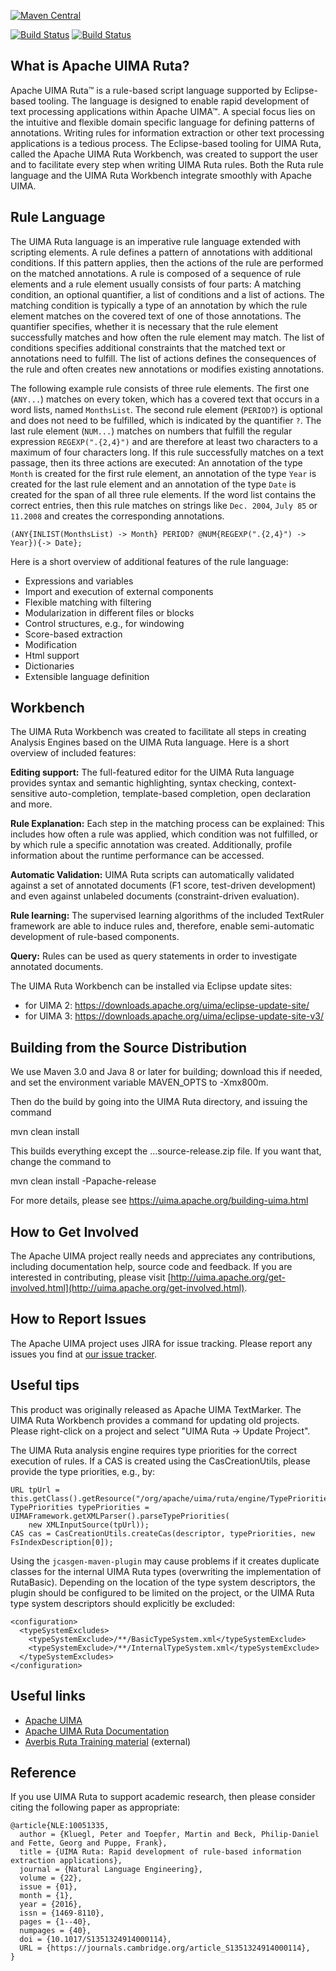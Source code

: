 [![Maven Central](https://img.shields.io/maven-central/v/org.apache.uima/ruta-core?style=for-the-badge)](https://search.maven.org/search?q=g:org.apache.uima%20a:ruta*)

[![Build Status](https://ci-builds.apache.org/buildStatus/icon?job=UIMA%2Fuima-ruta%2Fmain&subject=main%20build)](https://ci-builds.apache.org/job/UIMA/job/uima-ruta/job/main/) [![Build Status](https://ci-builds.apache.org/buildStatus/icon?job=UIMA%2Fuima-ruta%2Fmain-v2&subject=main-v2%20build)](https://ci-builds.apache.org/job/UIMA/job/uima-ruta/job/main-v2/)

What is Apache UIMA Ruta?
-------------------------

Apache UIMA Ruta™ is a rule-based script language supported by Eclipse-based tooling. The language is designed to enable rapid development of text processing applications within Apache UIMA™. A special focus lies on the intuitive and flexible domain specific language for defining patterns of annotations. Writing rules for information extraction or other text processing applications is a tedious process. The Eclipse-based tooling for UIMA Ruta, called the Apache UIMA Ruta Workbench, was created to support the user and to facilitate every step when writing UIMA Ruta rules. Both the Ruta rule language and the UIMA Ruta Workbench integrate smoothly with Apache UIMA.


Rule Language
-------------

The UIMA Ruta language is an imperative rule language extended with scripting elements. A rule defines a
pattern of annotations with additional conditions. If this pattern applies, then the actions of the rule are performed 
on the matched annotations. A rule is composed of a sequence of rule elements and a rule element usually consists of four parts: 
A matching condition, an optional quantifier, a list of conditions and a list of actions.
The matching condition is typically a type of an annotation by which the rule element matches on the covered text of one of those annotations.
The quantifier specifies, whether it is necessary that the rule element successfully matches and how often the rule element may match.
The list of conditions specifies additional constraints that the matched text or annotations need to fulfill. The list of actions defines
the consequences of the rule and often creates new annotations or modifies existing annotations.


The following example rule consists of three rule elements. The first one (`ANY...`) matches on every token, which has a covered text that occurs in a word lists, named `MonthsList`.
The second rule element (`PERIOD?`) is optional and does not need to be fulfilled, which is indicated by the quantifier `?`. The last rule element (`NUM...`) matches
on numbers that fulfill the regular expression `REGEXP(".{2,4}")` and are therefore at least two characters to a maximum of four characters long.
If this rule successfully matches on a text passage, then its three actions are executed: An annotation of the type `Month` is created for the first rule element,
an annotation of the type `Year` is created for the last rule element and an annotation of the type `Date` 
is created for the span of all three rule elements. If the word list contains the correct entries, then this rule matches on strings like 
`Dec. 2004`, `July 85` or `11.2008` and creates the corresponding annotations.
  
~~~~
(ANY{INLIST(MonthsList) -> Month} PERIOD? @NUM{REGEXP(".{2,4}") -> Year}){-> Date};
~~~~

Here is a short overview of additional features of the rule language:

* Expressions and variables
* Import and execution of external components
* Flexible matching with filtering
* Modularization in different files or blocks
* Control structures, e.g., for windowing
* Score-based extraction
* Modification
* Html support 
* Dictionaries
* Extensible language definition


Workbench
---------

The UIMA Ruta Workbench was created to facilitate all steps in creating Analysis Engines based on the UIMA Ruta language.
Here is a short overview of included features: 

**Editing support:** The full-featured editor for the UIMA Ruta language provides syntax and semantic highlighting, 
syntax checking, context-sensitive auto-completion, template-based completion, open declaration and more.

**Rule Explanation:** Each step in the matching process can be explained: This includes how often a rule was applied, 
which condition was not fulfilled, or by which rule a specific annotation was created. Additionally, profile information 
about the runtime performance can be accessed.

**Automatic Validation:** UIMA Ruta scripts can automatically validated against a set of annotated documents (F1 score, test-driven development) 
and even against unlabeled documents (constraint-driven evaluation). 

**Rule learning:** The supervised learning algorithms of the included TextRuler framework are able to induce rules 
and, therefore, enable semi-automatic development of rule-based components.

**Query:** Rules can be used as query statements in order to investigate annotated documents.


The UIMA Ruta Workbench can be installed via Eclipse update sites:

* for UIMA 2: <a href="https://downloads.apache.org/uima/eclipse-update-site/">https://downloads.apache.org/uima/eclipse-update-site/</a>
* for UIMA 3: <a href="https://downloads.apache.org/uima/eclipse-update-site-v3/">https://downloads.apache.org/uima/eclipse-update-site-v3/</a>


Building from the Source Distribution
-------------------------------------

We use Maven 3.0 and Java 8 or later for building; download this if needed, 
and set the environment variable MAVEN_OPTS to -Xmx800m.

Then do the build by going into the UIMA Ruta directory, and issuing the command
   
   mvn clean install
   
This builds everything except the ...source-release.zip file. If you want that,
change the command to 

   mvn clean install -Papache-release
   
For more details, please see https://uima.apache.org/building-uima.html   


How to Get Involved
-------------------

The Apache UIMA project really needs and appreciates any contributions, including documentation 
help, source code and feedback. If you are interested in contributing, please visit 
[http://uima.apache.org/get-involved.html](http://uima.apache.org/get-involved.html).


How to Report Issues
--------------------

The Apache UIMA project uses JIRA for issue tracking. Please report any issues you find at 
[our issue tracker](http://issues.apache.org/jira/browse/uima).


Useful tips
-----------

This product was originally released as Apache UIMA TextMarker. The UIMA Ruta Workbench provides
a command for updating old projects. Please right-click on a project and select "UIMA Ruta -> Update Project". 

The UIMA Ruta analysis engine requires type priorities for the correct execution of rules. 
If a CAS is created using the CasCreationUtils, please provide the type priorities, e.g., by:

    URL tpUrl = this.getClass().getResource("/org/apache/uima/ruta/engine/TypePriorities.xml");
    TypePriorities typePriorities = UIMAFramework.getXMLParser().parseTypePriorities(
        new XMLInputSource(tpUrl));
    CAS cas = CasCreationUtils.createCas(descriptor, typePriorities, new FsIndexDescription[0]);

Using the `jcasgen-maven-plugin` may cause problems if it creates duplicate classes for the 
internal UIMA Ruta types (overwriting the implementation of RutaBasic). Depending on the location 
of the type system descriptors, the plugin should be configured to be limited on the project, 
or the UIMA Ruta type system descriptors should explicitly be excluded:

    <configuration>
      <typeSystemExcludes>
        <typeSystemExclude>/**/BasicTypeSystem.xml</typeSystemExclude>
        <typeSystemExclude>/**/InternalTypeSystem.xml</typeSystemExclude>
      </typeSystemExcludes>
    </configuration>


Useful links
------------

* [Apache UIMA](https://uima.apache.org)
* [Apache UIMA Ruta Documentation](https://uima.apache.org/d/ruta-current/tools.ruta.book.html)
* [Averbis Ruta Training material](https://github.com/averbis/ruta-training) (external)


Reference
---------

If you use UIMA Ruta to support academic research, then please consider citing the following paper as appropriate:

~~~~
@article{NLE:10051335,
  author = {Kluegl, Peter and Toepfer, Martin and Beck, Philip-Daniel and Fette, Georg and Puppe, Frank},
  title = {UIMA Ruta: Rapid development of rule-based information extraction applications},
  journal = {Natural Language Engineering},
  volume = {22},
  issue = {01},
  month = {1},
  year = {2016},
  issn = {1469-8110},
  pages = {1--40},
  numpages = {40},
  doi = {10.1017/S1351324914000114},
  URL = {https://journals.cambridge.org/article_S1351324914000114},
}
~~~~